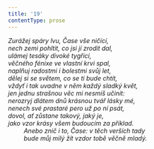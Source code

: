 ```yaml
---
title: '19'
contentType: prose
---
```


<section>

_Zurážej spáry lvu, Čase vše ničící,  
nech zemi pohltit, co jsi jí zrodit dal,  
ulámej tesáky divoké tygřici,  
věčného fénixe ve vlastní krvi spal,  
naplňuj radostmi i bolestmi svůj let,  
dělej si se světem, co se ti bude chtít,  
vždyť i tak uvadne v něm každý sladký květ,  
jen jednu strašnou věc mi nesmíš učinit:  
nerozryj dlátem dnů krásnou tvář lásky mé,  
nenech své prastaré pero už po ní psát,  
dovol, ať zůstane takový, jaký je,  
jako vzor krásy všem budoucím za příklad.  
         Anebo znič i to, Čase: v těch verších tady  
         bude můj milý žít vzdor tobě věčně mladý._

</section>
